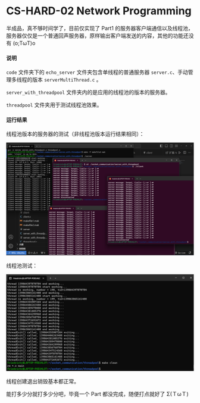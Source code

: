 # CS-HARD-02 Network Programming

半成品，真不够时间学了，目前仅实现了 Part1 的服务器客户端通信以及线程池，服务器仅仅是一个普通回声服务器，原样输出客户端发送的内容，其他的功能还没有 (o;TωT)o

#### 说明

`code` 文件夹下的 `echo_server` 文件夹包含单线程的普通服务器 `server.c`、手动管理多线程的版本 `serverMultiThread.c` 。

`server_with_threadpool` 文件夹内的是应用的线程池的版本的服务器。

`threadpool` 文件夹用于测试线程池效果。



#### 运行结果

线程池版本的服务器的测试（非线程池版本运行结果相同）：

![](./img/server.png)



线程池测试：

![](./img/threadpool.png)

线程创建退出销毁基本都正常。



能打多少分就打多少分吧，毕竟一个 Part 都没完成，随便打点就好了 Σ(ＴωＴ) 